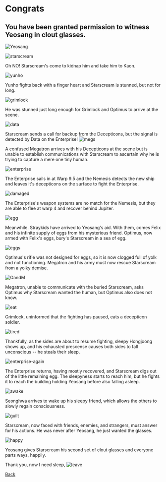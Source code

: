 # Congrats 
## You have been granted permission to witness Yeosang in clout glasses.
![Yeosang](pictures\yeosang-glasses.jpg)

![starscream](pictures\starscream.jpg)

Oh NO! Starscream's come to kidnap him and take him to Kaon.

![yunho](pictures\yunho.jpg) 

Yunho fights back with a finger heart and Starscream is stunned, but not for long.

![grimlock](pictures\grimlock-optimus.jpg)

He was stunned just long enough for Grimlock and Optimus to arrive at the scene.

![data](pictures\data.jpg)

Starscream sends a call for backup from the Decepticons, but the signal is detected by Data on the Enterprise!
![megs](pictures\confused-megs.png)

A confused Megatron arrives with his Decepticons at the scene but is unable to establish communications with Starscream to ascertain why he is trying to capture a mere one tiny human.

![enterprise](pictures\enterprise.jfif)

The Enterprise sails in at Warp 9.5 and the Nemesis detects the new ship and leaves it's decepticons on the surface to fight the Enterprise.

![damaged](pictures\enterprise-damaged.jfif)

The Enterprise's weapon systems are no match for the Nemesis, but they are able to flee at warp 4 and recover behind Jupiter.

![egg](pictures\felix-egg.jpg)

Meanwhile. Straykids have arrived to Yeosang's aid. With them, comes Felix and his infinite supply of eggs from his mysterious friend. Optimus, now armed with Felix's eggs, bury's Starscream in a sea of egg.


![eggs](pictures\eggs.jfif)

 Optimus's rifle was not designed for eggs, so it is now clogged full of yolk and not functioning. Megatron and his army must now rescue Starscream from a yolky demise.

 ![OandM](pictures\optimus-megatron.jfif)
 
 Megatron, unable to communicate with the buried Starscream, asks Optimus why Starscream wanted the human, but Optimus also does not know.

 ![eat](pictures\hungry.jfif)
 
 Grimlock, uninformed that the fighting has paused, eats a decepticon soldier.

 ![tired](pictures\tired.jfif)
 
 Thankfully, as the sides are about to resume fighting, sleepy Hongjoong shows up, and his exhausted prescense causes both sides to fall unconscious -- he steals their sleep.

 ![enterprise-again](pictures\enterprise-2.jfif)
 
 The Enterprise returns, having mostly recovered, and Starscream digs out of the little remaining egg. The sleepyness starts to reach him, but he fights it to reach the building holding Yeosang before also falling asleep.

 ![awake](pictures\-up.gif)
 
 Seonghwa arrives to wake up his sleepy friend, which allows the others to slowly regain consciousness.

 ![guilt](pictures\guilty.jfif)

Starscream, now faced with friends, enemies, and strangers, must answer for his actions.
He was never after Yeosang, he just wanted the glasses.

![happy](pictures\starscream-glasses.png)

Yeosang gives Starscream his second set of clout glasses and everyone parts ways, happily.

Thank you, now I need sleep, 
![leave](pictures\please-leave.jpg)

[Back](https://monip1.github.io/fun-things/)